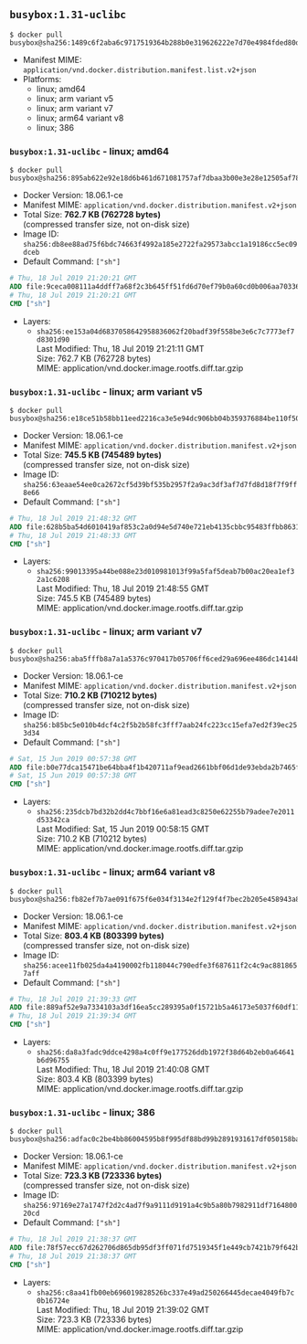 ## `busybox:1.31-uclibc`

```console
$ docker pull busybox@sha256:1489c6f2aba6c9717519364b288b0e319626222e7d70e4984fded80de547317c
```

-	Manifest MIME: `application/vnd.docker.distribution.manifest.list.v2+json`
-	Platforms:
	-	linux; amd64
	-	linux; arm variant v5
	-	linux; arm variant v7
	-	linux; arm64 variant v8
	-	linux; 386

### `busybox:1.31-uclibc` - linux; amd64

```console
$ docker pull busybox@sha256:895ab622e92e18d6b461d671081757af7dbaa3b00e3e28e12505af7817f73649
```

-	Docker Version: 18.06.1-ce
-	Manifest MIME: `application/vnd.docker.distribution.manifest.v2+json`
-	Total Size: **762.7 KB (762728 bytes)**  
	(compressed transfer size, not on-disk size)
-	Image ID: `sha256:db8ee88ad75f6bdc74663f4992a185e2722fa29573abcc1a19186cc5ec09dceb`
-	Default Command: `["sh"]`

```dockerfile
# Thu, 18 Jul 2019 21:20:21 GMT
ADD file:9ceca008111a4ddff7a68f2c3b645ff51fd6d70ef79b0a60cd0b006aa7033698 in / 
# Thu, 18 Jul 2019 21:20:21 GMT
CMD ["sh"]
```

-	Layers:
	-	`sha256:ee153a04d6837058642958836062f20badf39f558be3e6c7c7773ef7d8301d90`  
		Last Modified: Thu, 18 Jul 2019 21:21:11 GMT  
		Size: 762.7 KB (762728 bytes)  
		MIME: application/vnd.docker.image.rootfs.diff.tar.gzip

### `busybox:1.31-uclibc` - linux; arm variant v5

```console
$ docker pull busybox@sha256:e18ce51b58bb11eed2216ca3e5e94dc906bb04b359376884be110f5026b1f9c1
```

-	Docker Version: 18.06.1-ce
-	Manifest MIME: `application/vnd.docker.distribution.manifest.v2+json`
-	Total Size: **745.5 KB (745489 bytes)**  
	(compressed transfer size, not on-disk size)
-	Image ID: `sha256:63eaae54ee0ca2672cf5d39bf535b2957f2a9ac3df3af7d7fd8d18f7f9ff8e66`
-	Default Command: `["sh"]`

```dockerfile
# Thu, 18 Jul 2019 21:48:32 GMT
ADD file:628b5ba54d6010419af853c2a0d94e5d740e721eb4135cbbc95483ffbb863187 in / 
# Thu, 18 Jul 2019 21:48:33 GMT
CMD ["sh"]
```

-	Layers:
	-	`sha256:99013395a44be088e23d010981013f99a5faf5deab7b00ac20ea1ef32a1c6208`  
		Last Modified: Thu, 18 Jul 2019 21:48:55 GMT  
		Size: 745.5 KB (745489 bytes)  
		MIME: application/vnd.docker.image.rootfs.diff.tar.gzip

### `busybox:1.31-uclibc` - linux; arm variant v7

```console
$ docker pull busybox@sha256:aba5fffb8a7a1a5376c970417b05706ff6ced29a696ee486dc14144b7221d9f1
```

-	Docker Version: 18.06.1-ce
-	Manifest MIME: `application/vnd.docker.distribution.manifest.v2+json`
-	Total Size: **710.2 KB (710212 bytes)**  
	(compressed transfer size, not on-disk size)
-	Image ID: `sha256:b85bc5e010b4dcf4c2f5b2b58fc3fff7aab24fc223cc15efa7ed2f39ec253d34`
-	Default Command: `["sh"]`

```dockerfile
# Sat, 15 Jun 2019 00:57:38 GMT
ADD file:b0e77dca15471be64bba4f1b420711af9ead2661bbf06d1de93ebda2b7465f80 in / 
# Sat, 15 Jun 2019 00:57:38 GMT
CMD ["sh"]
```

-	Layers:
	-	`sha256:235dcb7bd32b2dd4c7bbf16e6a81ead3c8250e62255b79adee7e2011d53342ca`  
		Last Modified: Sat, 15 Jun 2019 00:58:15 GMT  
		Size: 710.2 KB (710212 bytes)  
		MIME: application/vnd.docker.image.rootfs.diff.tar.gzip

### `busybox:1.31-uclibc` - linux; arm64 variant v8

```console
$ docker pull busybox@sha256:fb82ef7b7ae091f675f6e034f3134e2f129f4f7bec2b205e458943a8f3edb73b
```

-	Docker Version: 18.06.1-ce
-	Manifest MIME: `application/vnd.docker.distribution.manifest.v2+json`
-	Total Size: **803.4 KB (803399 bytes)**  
	(compressed transfer size, not on-disk size)
-	Image ID: `sha256:acee11fb025da4a4190002fb118044c790edfe3f687611f2c4c9ac8818657aff`
-	Default Command: `["sh"]`

```dockerfile
# Thu, 18 Jul 2019 21:39:33 GMT
ADD file:889af52e9a7334103a3df16ea5cc289395a0f15721b5a46173e5037f60df11b6 in / 
# Thu, 18 Jul 2019 21:39:34 GMT
CMD ["sh"]
```

-	Layers:
	-	`sha256:da8a3fadc9ddce4298a4c0ff9e177526ddb1972f38d64b2eb0a64641b6d96755`  
		Last Modified: Thu, 18 Jul 2019 21:40:08 GMT  
		Size: 803.4 KB (803399 bytes)  
		MIME: application/vnd.docker.image.rootfs.diff.tar.gzip

### `busybox:1.31-uclibc` - linux; 386

```console
$ docker pull busybox@sha256:adfac0c2be4bb86004595b8f995df88bd99b2891931617df050158baa709c331
```

-	Docker Version: 18.06.1-ce
-	Manifest MIME: `application/vnd.docker.distribution.manifest.v2+json`
-	Total Size: **723.3 KB (723336 bytes)**  
	(compressed transfer size, not on-disk size)
-	Image ID: `sha256:97169e27a1747f2d2c4ad7f9a9111d9191a4c9b5a80b7982911df716480020cd`
-	Default Command: `["sh"]`

```dockerfile
# Thu, 18 Jul 2019 21:38:37 GMT
ADD file:78f57ecc67d262706d865db95df3ff071fd7519345f1e449cb7421b79f642bfc in / 
# Thu, 18 Jul 2019 21:38:37 GMT
CMD ["sh"]
```

-	Layers:
	-	`sha256:c8aa41fb00eb696019828526bc337e49ad250266445decae4049fb7c0b16724e`  
		Last Modified: Thu, 18 Jul 2019 21:39:02 GMT  
		Size: 723.3 KB (723336 bytes)  
		MIME: application/vnd.docker.image.rootfs.diff.tar.gzip
